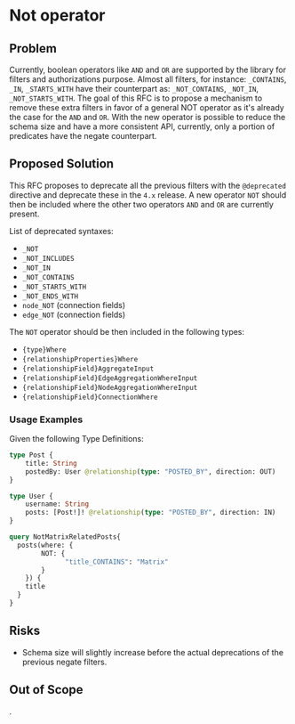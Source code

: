 # Not operator

## Problem

Currently, boolean operators like `AND` and `OR` are supported by the library for filters and authorizations purpose.
Almost all filters, for instance:
`_CONTAINS`, `_IN`, `_STARTS_WITH` have their counterpart as:
`_NOT_CONTAINS`, `_NOT_IN`, `_NOT_STARTS_WITH`.
The goal of this RFC is to propose a mechanism to remove these extra filters in favor of a general NOT operator as it's already the case for the `AND` and `OR`.
With the new operator is possible to reduce the schema size and have a more consistent API, currently, only a portion of predicates have the negate counterpart.

## Proposed Solution

This RFC proposes to deprecate all the previous filters with the `@deprecated` directive and deprecate these in the `4.x` release.
A new operator `NOT` should then be included where the other two operators `AND` and `OR` are currently present.

List of deprecated syntaxes:

-   `_NOT`
-   `_NOT_INCLUDES`
-   `_NOT_IN`
-   `_NOT_CONTAINS`
-   `_NOT_STARTS_WITH`
-   `_NOT_ENDS_WITH`
-   `node_NOT` (connection fields)
-   `edge_NOT` (connection fields)

The `NOT` operator should be then included in the following types:

-   `{type}Where`
-   `{relationshipProperties}Where`
-   `{relationshipField}AggregateInput`
-   `{relationshipField}EdgeAggregationWhereInput`
-   `{relationshipField}NodeAggregationWhereInput`
-   `{relationshipField}ConnectionWhere`

### Usage Examples

Given the following Type Definitions:

```graphql
type Post {
    title: String
    postedBy: User @relationship(type: "POSTED_BY", direction: OUT)
}

type User {
    username: String
    posts: [Post!]! @relationship(type: "POSTED_BY", direction: IN)
}
```

```graphql
query NotMatrixRelatedPosts{
  posts(where: {
        NOT: {
              "title_CONTAINS": "Matrix"
        }
    }) {
    title
  }
}
```

## Risks

-   Schema size will slightly increase before the actual deprecations of the previous negate filters.

## Out of Scope

.
